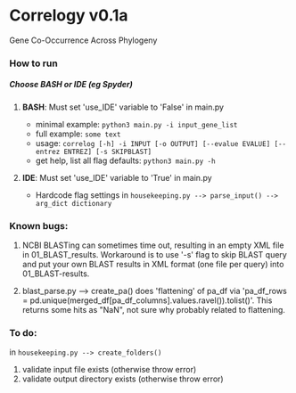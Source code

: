 # Correlogy v0.1a
Gene Co-Occurrence Across Phylogeny

### How to run
##### Choose BASH or IDE (eg Spyder)
1. **BASH**: Must set 'use_IDE' variable to 'False' in main.py
	- minimal example: 
`python3 main.py -i input_gene_list`
	- full example: 
`some text`
	- usage: 
`correlog [-h] -i INPUT [-o OUTPUT] [--evalue EVALUE] [--entrez ENTREZ] [-s SKIPBLAST]`
	- get help, list all flag defaults: 
`python3 main.py -h`

2. **IDE**: Must set 'use_IDE' variable to 'True' in main.py
	- Hardcode flag settings in `housekeeping.py --> parse_input() --> arg_dict dictionary`

### Known bugs:

1. NCBI BLASTing can sometimes time out, resulting in an empty XML file in 01_BLAST_results. Workaround is to use '-s' flag to skip BLAST query and put your own BLAST results in XML format (one file per query) into 01_BLAST-results.

2. blast_parse.py --> create_pa() does 'flattening' of pa_df via 'pa_df_rows = pd.unique(merged_df[pa_df_columns].values.ravel()).tolist()'. This returns some hits as "NaN", not sure why probably related to flattening.

### To do: 
in `housekeeping.py --> create_folders()`
  1) validate input file exists (otherwise throw error)
  2) validate output directory exists (otherwise throw error)
